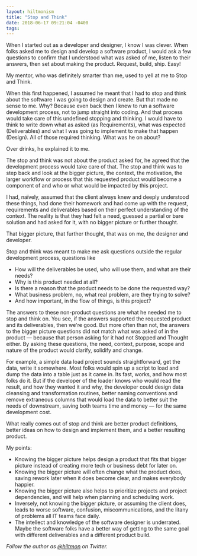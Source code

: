 ```yaml
---
layout: hiltmonism
title: "Stop and Think"
date: 2018-06-17 09:21:04 -0400
tags: 
---
```


When I started out as a developer and designer, I know I was clever. When folks asked me to design and develop a software product, I would ask a few questions to confirm that I understood what was asked of me, listen to their answers, then set about making the product. Request, build, ship. Easy!

My mentor, who was definitely smarter than me, used to yell at me to Stop and Think.

When this first happened, I assumed he meant that I had to stop and think about the software I was going to design and create. But that made no sense to me. Why? Because even back then I knew to run a software development process, not to jump straight into coding. And that process would take care of this undefined stopping and thinking. I would have to think to write down what as asked (as Requirements), what was expected (Deliverables) and what I was going to implement to make that happen (Design). All of those required thinking. What was he on about?

Over drinks, he explained it to me.

The stop and think was not about the product asked for, he agreed that the development process would take care of that. The stop and think was to step back and look at the bigger picture, the context, the motivation, the larger workflow or process that this requested product would become a component of and who or what would be impacted by this project.

I had, naïvely, assumed that the client always knew and deeply understood these things, had done their homework and had come up with the request, requirements and deliverables based on their perfect understanding of the context. The reality is that they had felt a need, guessed a partial or bare solution and had asked for it, with no bigger picture or further thought.

That bigger picture, that further thought, that was on me, the designer and developer.

Stop and think was meant to make me ask questions outside the regular development process, questions like

- How will the deliverables be used, who will use them, and what are their needs?
- Why is this product needed at all?
- Is there a reason that the product needs to be done the requested way?
- What business problem, no, what real problem, are they trying to solve?
- And how important, in the flow of things, is this project?

The answers to these non-product questions are what he needed me to stop and think on. You see, if the answers supported the requested product and its deliverables, then we're good. But more often than not, the answers to the bigger picture questions did not match what was asked of in the product — because that person asking for it had not Stopped and Thought either. By asking these questions, the need, context, purpose, scope and nature of the product would clarify, solidify and change.

For example, a simple data load project sounds straightforward, get the data, write it somewhere. Most folks would spin up a script to load and dump the data into a table just as it came in. Its fast, works, and how most folks do it. But if the developer of the loader knows who would read the result, and how they wanted it and why, the developer could design data cleansing and transformation routines, better naming conventions and remove extraneous columns that would load the data to better suit the needs of downstream, saving both teams time and money — for the same development cost.

What really comes out of stop and think are better product definitions, better ideas on how to design and implement them, and a better resulting product.

My points:

- Knowing the bigger picture helps design a product that fits that bigger picture instead of creating more tech or business debt for later on.
- Knowing the bigger picture will often change what the product does, saving rework later when it does become clear, and makes everybody happier.
- Knowing the bigger picture also helps to prioritize projects and project dependencies, and will help when planning and scheduling work.
- Inversely, not knowing the bigger picture, or assuming the client does, leads to worse software, confusion, miscommunications, and the litany of problems all IT teams face daily.
- The intellect and knowledge of the software designer is underrated. Maybe the software folks have a better way of getting to the same goal with different deliverables and a different product build.

*Follow the author as [@hiltmon](https://twitter.com/hiltmon) on Twitter.*
